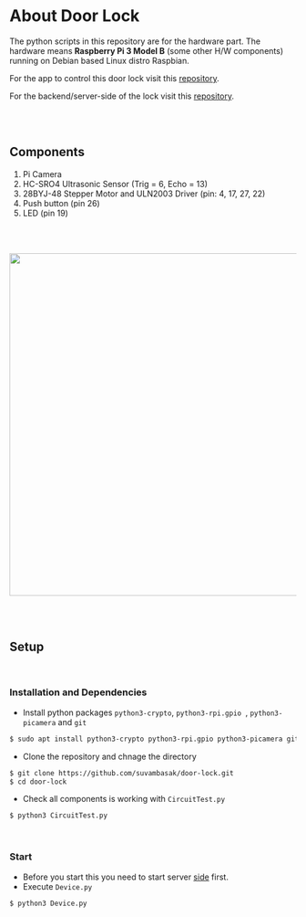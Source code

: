 # About Door Lock
The python scripts in this repository are for the hardware part. The hardware means **Raspberry Pi 3 Model B** (some other H/W components) running on Debian based Linux distro Raspbian.

For the app to control this door lock visit this [repository](https://github.com/suvambasak/HomeLock.git).

For the backend/server-side of the lock visit this [repository](https://github.com/suvambasak/lock-server.git).

<br><br>

## Components
1. Pi Camera
2. HC-SRO4 Ultrasonic Sensor (Trig = 6,
Echo = 13)
3. 28BYJ-48 Stepper Motor and ULN2003 Driver (pin: 4, 17, 27, 22)
4. Push button (pin 26)
5. LED (pin 19)

<br><br>
<p align='center' width='100%'>
    <img width='600' hight='400' src='https://github.com/suvambasak/door-lock/blob/master/img/pi.jpg?raw=true'>
</p>
<br><br>


## Setup

<br>

### Installation and Dependencies
- Install python packages `python3-crypto`, `python3-rpi.gpio `, `python3-picamera` and `git`

```bash
$ sudo apt install python3-crypto python3-rpi.gpio python3-picamera git
```
- Clone the repository and chnage the directory
```bash
$ git clone https://github.com/suvambasak/door-lock.git
$ cd door-lock
```

- Check all components is working with `CircuitTest.py`
```bash
$ python3 CircuitTest.py
```
<br>

### Start
- Before you start this you need to start server [side](https://github.com/suvambasak/lock-server.git) first.
- Execute `Device.py`
```bash
$ python3 Device.py
```